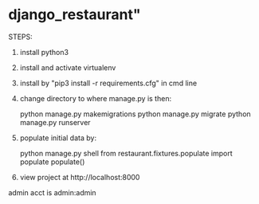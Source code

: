 # django_restaurant"

STEPS:

1. install python3

2. install and activate virtualenv

3. install by "pip3 install -r requirements.cfg" in cmd line

4. change directory to where manage.py is then:

     python manage.py makemigrations
     python manage.py migrate
     python manage.py runserver

7. populate initial data by:

     python manage.py shell
     from restaurant.fixtures.populate import populate
     populate()

8. view project at http://localhost:8000

admin acct is admin:admin
